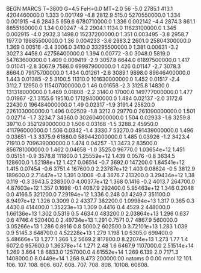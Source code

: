 BEGN
MARCS T=3800 G=4.5 FeH=0.0 MT=2.0
                  56
-5.0 2785.1 413.1 4204460000.0 1.333 0.001749 
-4.8 2812.9 515.0 5270550000.0 1.334 0.001915 
-4.6 2843.5 659.6 6780710000.0 1.336 0.002142 
-4.4 2874.3 861.1 8855160000.0 1.34 0.00247 
-4.2 2904.1 1134.0 11623100000.0 1.345 0.002915 
-4.0 2932.3 1498.0 15237200000.0 1.351 0.003495 
-3.8 2958.7 1977.0 19885500000.0 1.36 0.004233 
-3.6 2983.2 2601.0 25804300000.0 1.369 0.00516 
-3.4 3006.0 3410.0 33295500000.0 1.381 0.00631 
-3.2 3027.3 4458.0 42756400000.0 1.394 0.00772 
-3.0 3048.0 5819.0 54763600000.0 1.409 0.009419 
-2.9 3057.8 6644.0 61897500000.0 1.417 0.01041 
-2.8 3067.9 7586.0 69987900000.0 1.426 0.01147 
-2.7 3078.3 8664.0 79175700000.0 1.434 0.01261 
-2.6 3089.1 9898.0 89646400000.0 1.443 0.01385 
-2.5 3100.5 11310.0 101630000000.0 1.452 0.01517 
-2.4 3112.7 12950.0 115407000000.0 1.46 0.01658 
-2.3 3125.8 14830.0 131318000000.0 1.469 0.01808 
-2.2 3140.0 17000.0 149777000000.0 1.477 0.01967 
-2.1 3155.6 19510.0 171294000000.0 1.484 0.02137 
-2.0 3172.6 22430.0 196484000000.0 1.49 0.02317 
-1.9 3191.4 25820.0 226103000000.0 1.496 0.02509 
-1.8 3212.0 29770.0 261090000000.0 1.501 0.02714 
-1.7 3234.7 34360.0 302604000000.0 1.504 0.02933 
-1.6 3259.8 39710.0 352129000000.0 1.506 0.03168 
-1.5 3288.2 45950.0 411796000000.0 1.506 0.0342 
-1.4 3330.7 53270.0 491439000000.0 1.496 0.03651 
-1.3 3375.9 61880.0 589442000000.0 1.485 0.03926 
-1.2 3423.4 71910.0 709639000000.0 1.474 0.04257 
-1.1 3473.2 83500.0 856781000000.0 1.462 0.04658 
-1.0 3525.0 96770.0 1.03654e+12 1.451 0.05151 
-0.9 3578.8 111800.0 1.25559e+12 1.439 0.0576 
-0.8 3634.5 128600.0 1.52198e+12 1.427 0.06514 
-0.7 3692.0 147200.0 1.84541e+12 1.415 0.07454 
-0.6 3751.4 167600.0 2.23787e+12 1.403 0.08624 
-0.5 3812.9 189600.0 2.71447e+12 1.391 0.1008 
-0.4 3876.7 213200.0 3.29434e+12 1.38 0.119 
-0.3 3943.5 238300.0 4.00377e+12 1.368 0.1416 
-0.2 4013.7 264700.0 4.87603e+12 1.357 0.1698 
-0.1 4087.9 292400.0 5.95463e+12 1.346 0.2048 
0.0 4166.5 321200.0 7.29194e+12 1.336 0.248 
0.1 4249.7 351100.0 8.9497e+12 1.326 0.3009 
0.2 4337.7 382200.0 1.09984e+13 1.317 0.365 
0.3 4430.8 414400.0 1.35223e+13 1.309 0.4416 
0.4 4529.2 448000.0 1.66136e+13 1.302 0.5319 
0.5 4634.0 483200.0 2.03864e+13 1.296 0.637 
0.6 4746.4 520400.0 2.49734e+13 1.291 0.7571 
0.7 4867.9 560000.0 3.05266e+13 1.286 0.8916 
0.8 5000.2 602500.0 3.72101e+13 1.283 1.039 
0.9 5145.3 648700.0 4.52228e+13 1.279 1.198 
1.0 5305.0 699400.0 5.48666e+13 1.277 1.366 
1.2 5669.2 817800.0 8.22074e+13 1.273 1.77 
1.4 6072.0 957600.0 1.36378e+14 1.271 2.48 
1.6 6467.9 1107000.0 2.51514e+14 1.269 3.864 
1.8 6833.0 1257000.0 4.61552e+14 1.269 6.139 
2.0 7171.3 1408000.0 8.0449e+14 1.268 9.473 
200000.00
natoms              0      0.00
nmol          12
          101.         106.       107.      108.         606.        607.        608.
          707.         708.       808.    10108.       60808.
